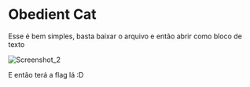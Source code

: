 # Obedient Cat

Esse é bem simples, basta baixar o arquivo e então abrir como bloco de texto

![Screenshot_2](https://github.com/lucasfranciscosp/CTFs/assets/87513778/289c8598-c9ca-4b6f-a27f-2596a1083058)

E então terá a flag lá :D